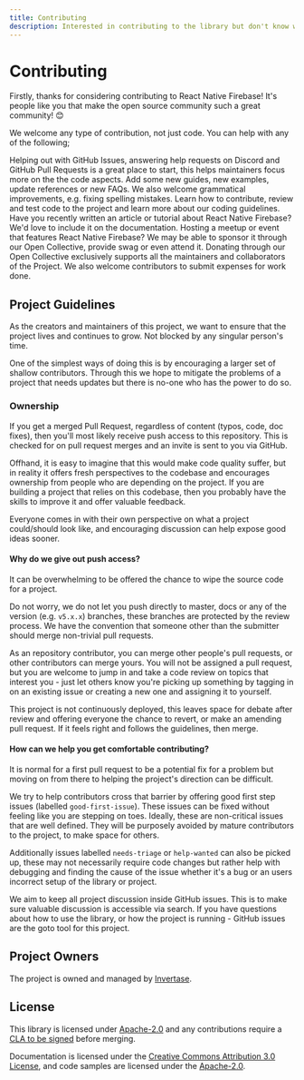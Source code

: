 ```yaml
---
title: Contributing
description: Interested in contributing to the library but don't know where to start?
---
```


# Contributing

Firstly, thanks for considering contributing to React Native Firebase! It's people like you that make the open source community such a great community! 😊

We welcome any type of contribution, not just code. You can help with any of the following;

<Grid columns="2">
	<Block
		icon="error_outline"
		color="#2196f3"
		title="Issues, PRs & Project Management"
		to="/contributing/issues-prs"
	>
		Helping out with GitHub Issues, answering help requests on Discord and GitHub Pull Requests is a great place to start, this helps maintainers focus more on the the code aspects.
	</Block>
	<Block
		icon="library_books"
		color="#ffc107"
		title="Documentation"
		to="/contributing/documentation"
	>
		Add some new guides, new examples, update references or new FAQs. We also welcome grammatical improvements, e.g. fixing spelling mistakes.
	</Block>
	<Block
		icon="code"
		color="#673ab7"
		title="Code, Testing & Review"
		to="/contributing/code-testing-review"
	>
		Learn how to contribute, review and test code to the project and learn more about our coding guidelines.
	</Block>
	<Block
		icon="edit"
		color="#673ab7"
		title="Marketing & Content"
		to="/contributing/marketing-content"
	>
		Have you recently written an article or tutorial about React Native Firebase? We'd love to include it on the documentation.
	</Block>
	<Block
		icon="person_pin"
		color="#3f51b5"
		title="Community & Events"
		to="/contributing/community"
	>
		Hosting a meetup or event that features React Native Firebase? We may be able to sponsor it through our Open Collective, provide swag or even attend it.
	</Block>
	<Block
		icon="attach_money"
		color="#ffeb3b"
		title="Donations & Expenses"
		to="/contributing/donations-expenses"
	>
		Donating through our Open Collective exclusively supports all the maintainers and collaborators of the Project. We also welcome contributors to submit expenses for work done.
	</Block>
</Grid>

## Project Guidelines

As the creators and maintainers of this project, we want to ensure that the project lives and continues to grow. Not blocked by any singular person's time.

One of the simplest ways of doing this is by encouraging a larger set of shallow contributors. Through this we hope to mitigate the problems of a project that needs updates but there is no-one who has the power to do so.

### Ownership

If you get a merged Pull Request, regardless of content (typos, code, doc fixes), then you'll most likely receive push access to this repository. This is checked for on pull request merges and an invite is sent to you via GitHub.

Offhand, it is easy to imagine that this would make code quality suffer, but in reality it offers fresh perspectives to the codebase and encourages ownership from people who are depending on the project. If you are building a project that relies on this codebase, then you probably have the skills to improve it and offer valuable feedback.

Everyone comes in with their own perspective on what a project could/should look like, and encouraging discussion can help expose good ideas sooner.

#### Why do we give out push access?

It can be overwhelming to be offered the chance to wipe the source code for a project.

Do not worry, we do not let you push directly to master, docs or any of the version (e.g. `v5.x.x`) branches, these branches are protected by the review process. We have the convention that someone other than the submitter should merge non-trivial pull requests.

As an repository contributor, you can merge other people's pull requests, or other contributors can merge yours. You will not be assigned a pull request, but you are welcome to jump in and take a code review on topics that interest you - just let others know you're picking up something by tagging in on an existing issue or creating a new one and assigning it to yourself.

This project is not continuously deployed, this leaves space for debate after review and offering everyone the chance to revert, or make an amending pull request. If it feels right and follows the guidelines, then merge.

#### How can we help you get comfortable contributing?

It is normal for a first pull request to be a potential fix for a problem but moving on from there to helping the project's direction can be difficult.

We try to help contributors cross that barrier by offering good first step issues (labelled `good-first-issue`). These issues can be fixed without feeling like you are stepping on toes. Ideally, these are non-critical issues that are well defined. They will be purposely avoided by mature contributors to the project, to make space for others.

Additionally issues labelled `needs-triage` or `help-wanted` can also be picked up, these may not necessarily require code changes but rather help with debugging and finding the cause of the issue whether it's a bug or an users incorrect setup of the library or project.

We aim to keep all project discussion inside GitHub issues. This is to make sure valuable discussion is accessible via search. If you have questions about how to use the library, or how the project is running - GitHub issues are the goto tool for this project.

## Project Owners

The project is owned and managed by [Invertase](https://invertase.io).

## License

This library is licensed under [Apache-2.0](https://www.apache.org/licenses/LICENSE-2.0) and any contributions require a [CLA to be signed](https://www.clahub.com/pages/why_cla) before merging.

Documentation is licensed under the [Creative Commons Attribution 3.0 License](http://creativecommons.org/licenses/by/3.0/), and code samples are licensed under the [Apache-2.0](https://www.apache.org/licenses/LICENSE-2.0).

